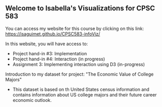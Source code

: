 ## Welcome to Isabella's Visualizations for CPSC 583

You can access my website for this course by clicking on this link: https://isaguimet.github.io/CPSC583-infoViz/

In this website, you will have access to:
- Project hand-in #3: Implementation
- Project hand-in #4: Interaction (in progress)
- Assignment 3: Implementing interaction using D3 (in-progress)

Introduction to my dataset for project: "The Economic Value of College Majors"
- This dataset is based on th United States census information and contains information about US college majors and their future career economic outlook.
